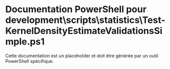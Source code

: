 # Documentation PowerShell pour development\scripts\statistics\Test-KernelDensityEstimateValidationsSimple.ps1

Cette documentation est un placeholder et doit être générée par un outil PowerShell spécifique.
